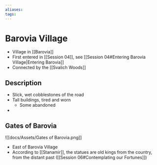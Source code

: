 ```yaml
---
aliases: 
tags: 
---
```


# Barovia Village

- Village in [[Barovia]]
- First entered in [[Session 04]], see [[Session 04#Entering Barovia Village|Entering Barovia]]
- Connected by the [[Svalich Woods]]

## Description

- Slick, wet cobblestones of the road
- Tall buildings, tired and worn
	- Some abandoned
- 

## Gates of Barovia

![[docs/Assets/Gates of Barovia.png]]

- East of Barovia Village
- According to [[Stanamir]], the statues are old kings from the country, from the distant past ([[Session 06#Contemplating our Fortunes]])

